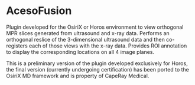 # AcesoFusion
Plugin developed for the OsiriX or Horos environment to view orthogonal MPR slices generated from ultrasound and x-ray data.
Performs an orthogonal reslice of the 3-dimensional ultrasound data and then co-registers each of those views with the x-ray data.
Provides ROI annotation to display the corresponding locations on all 4 image planes.

This is a preliminary version of the plugin developed exclusively for Horos, the final version (currently undergoing certification)
has been ported to the OsiriX MD framework and is property of CapeRay Medical.
